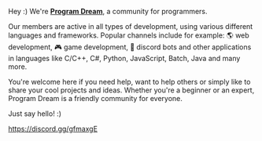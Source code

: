 Hey :) We're [__**Program Dream**__](https://program-dream.org), a community for programmers.  

Our members are active in all types of development, using various different languages and frameworks. Popular channels include for example: :earth_americas: web development, :video_game: game development, :robot: discord bots and other applications in languages like C/C++, C#, Python, JavaScript, Batch, Java and many more.

You're welcome here if you need help, want to help others or simply like to share your cool projects and ideas. Whether you're a beginner or an expert, Program Dream is a friendly community for everyone. 

Just say hello! :)

https://discord.gg/gfmaxgE
